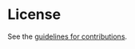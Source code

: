 # License

See the
[guidelines for contributions](https://github.com/x509-hbs/draft-x509-slhdsa/blob/main/CONTRIBUTING.md).
